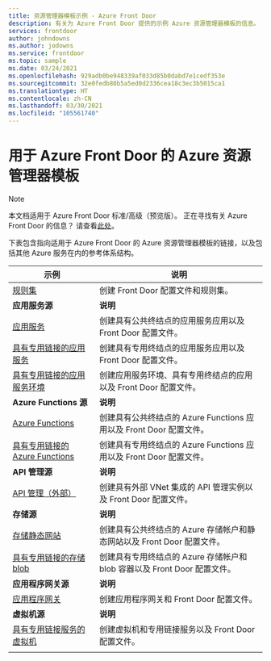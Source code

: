 ```yaml
---
title: 资源管理器模板示例 - Azure Front Door
description: 有关为 Azure Front Door 提供的示例 Azure 资源管理器模板的信息。
services: frontdoor
author: johndowns
ms.author: jodowns
ms.service: frontdoor
ms.topic: sample
ms.date: 03/24/2021
ms.openlocfilehash: 929adb0be948339af033d85b0dabd7e1cedf353e
ms.sourcegitcommit: 32e0fedb80b5a5ed0d2336cea18c3ec3b5015ca1
ms.translationtype: HT
ms.contentlocale: zh-CN
ms.lasthandoff: 03/30/2021
ms.locfileid: "105561740"
---
```

# <a name="azure-resource-manager-templates-for-azure-front-door"></a>用于 Azure Front Door 的 Azure 资源管理器模板

> [!Note]
> 本文档适用于 Azure Front Door 标准/高级（预览版）。 正在寻找有关 Azure Front Door 的信息？ 请查看[此处](../front-door-overview.md)。

下表包含指向适用于 Azure Front Door 的 Azure 资源管理器模板的链接，以及包括其他 Azure 服务在内的参考体系结构。

| 示例 | 说明 |
|-|-|
| [规则集](https://github.com/Azure/azure-quickstart-templates/tree/master/201-front-door-standard-premium-rule-set/) | 创建 Front Door 配置文件和规则集。  |
|**应用服务源**| **说明** |
| [应用服务](https://github.com/Azure/azure-quickstart-templates/tree/master/201-front-door-standard-premium-app-service-public) | 创建具有公共终结点的应用服务应用以及 Front Door 配置文件。  |
| [具有专用链接的应用服务](https://github.com/Azure/azure-quickstart-templates/tree/master/201-front-door-premium-app-service-private-link) | 创建具有专用终结点的应用服务应用以及 Front Door 配置文件。  |
| [具有专用链接的应用服务环境](https://github.com/Azure/azure-quickstart-templates/tree/master/201-front-door-premium-app-service-environment-internal-private-link) | 创建应用服务环境、具有专用终结点的应用以及 Front Door 配置文件。  |
|**Azure Functions 源**| **说明** |
| [Azure Functions](https://github.com/Azure/azure-quickstart-templates/tree/master/201-front-door-standard-premium-function-public/) | 创建具有公共终结点的 Azure Functions 应用以及 Front Door 配置文件。  |
| [具有专用链接的 Azure Functions](https://github.com/Azure/azure-quickstart-templates/tree/master/201-front-door-premium-function-private-link) | 创建具有专用终结点的 Azure Functions 应用以及 Front Door 配置文件。  |
|**API 管理源**| **说明** |
| [API 管理（外部）](https://github.com/Azure/azure-quickstart-templates/tree/master/201-front-door-standard-premium-api-management-external) | 创建具有外部 VNet 集成的 API 管理实例以及 Front Door 配置文件。  |
|**存储源**| **说明** |
| [存储静态网站](https://github.com/Azure/azure-quickstart-templates/tree/master/201-front-door-standard-premium-storage-static-website) | 创建具有公共终结点的 Azure 存储帐户和静态网站以及 Front Door 配置文件。  |
| [具有专用链接的存储 blob](https://github.com/Azure/azure-quickstart-templates/tree/master/201-front-door-premium-storage-blobs-private-link) | 创建具有专用终结点的 Azure 存储帐户和 blob 容器以及 Front Door 配置文件。  |
|**应用程序网关源**| **说明** |
| [应用程序网关](https://github.com/Azure/azure-quickstart-templates/tree/master/201-front-door-standard-premium-application-gateway-public) | 创建应用程序网关和 Front Door 配置文件。 |
|**虚拟机源**| **说明** |
| [具有专用链接服务的虚拟机](https://github.com/Azure/azure-quickstart-templates/tree/master/201-front-door-premium-vm-private-link) | 创建虚拟机和专用链接服务以及 Front Door 配置文件。 |
| | |
